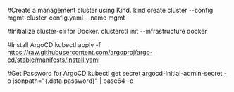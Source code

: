 #Create a management cluster using Kind.
kind create cluster --config mgmt-cluster-config.yaml --name mgmt





#Initialize cluster-cli for Docker.
 clusterctl init --infrastructure docker

#Install ArgoCD
 kubectl apply -f https://raw.githubusercontent.com/argoproj/argo-cd/stable/manifests/install.yaml

#Get Password for ArgoCD
 kubectl get secret argocd-initial-admin-secret -o jsonpath="{.data.password}" | base64 -d
